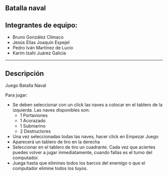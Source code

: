 ## Batalla naval
## Integrantes de equipo:

 - Bruno González Clímaco
 - Jesús Elías Joaquín Espejel
 - Pedro Iván Martínez de Lucio
 - Karim Izahi Juárez Galicia
------------------------- 
## Descripción

Juego Batalla Naval

Para jugar: 
* Se deben seleccionar con un click las naves a colocar en el tablero de la izquierda. Las naves disponibles son: 
  - 1 Portaviones
  - 1 Acorazado
  - 1 Submarino
  - 2 Destructores
* Una vez seleccionadas todas las naves, hacer click en Empezar Juego
* Aparecerá un tablero de tiro en la derecha
* Seleccionar en el tablero de tiro un cuadrante. Cada vez que aciertes puedes volver a jugar inmediatamente, cuando fallas es el turno del computador.
* Juega hasta que elimines todos los barcos del enemigo o que el computador elimine todos los tuyos.


